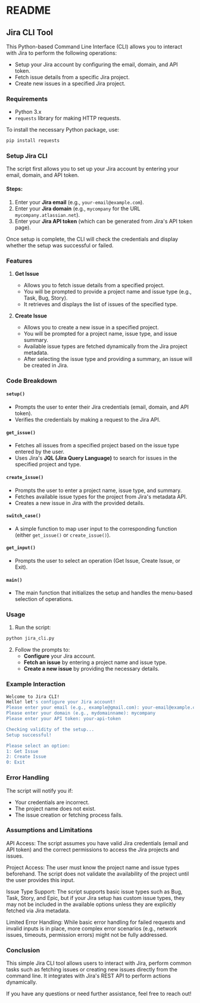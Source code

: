 # README

## Jira CLI Tool

This Python-based Command Line Interface (CLI) allows you to interact with Jira to perform the following operations:

- Setup your Jira account by configuring the email, domain, and API token.
- Fetch issue details from a specific Jira project.
- Create new issues in a specified Jira project.

### Requirements

- Python 3.x
- `requests` library for making HTTP requests.

To install the necessary Python package, use:

```bash
pip install requests
```

### Setup Jira CLI

The script first allows you to set up your Jira account by entering your email, domain, and API token.

#### Steps:

1. Enter your **Jira email** (e.g., `your-email@example.com`).
2. Enter your **Jira domain** (e.g., `mycompany` for the URL `mycompany.atlassian.net`).
3. Enter your **Jira API token** (which can be generated from Jira's API token page).

Once setup is complete, the CLI will check the credentials and display whether the setup was successful or failed.

### Features

1. **Get Issue**
   - Allows you to fetch issue details from a specified project.
   - You will be prompted to provide a project name and issue type (e.g., Task, Bug, Story).
   - It retrieves and displays the list of issues of the specified type.

2. **Create Issue**
   - Allows you to create a new issue in a specified project.
   - You will be prompted for a project name, issue type, and issue summary.
   - Available issue types are fetched dynamically from the Jira project metadata.
   - After selecting the issue type and providing a summary, an issue will be created in Jira.

### Code Breakdown

#### `setup()`
- Prompts the user to enter their Jira credentials (email, domain, and API token).
- Verifies the credentials by making a request to the Jira API.

#### `get_issue()`
- Fetches all issues from a specified project based on the issue type entered by the user.
- Uses Jira's **JQL (Jira Query Language)** to search for issues in the specified project and type.

#### `create_issue()`
- Prompts the user to enter a project name, issue type, and summary.
- Fetches available issue types for the project from Jira's metadata API.
- Creates a new issue in Jira with the provided details.

#### `switch_case()`
- A simple function to map user input to the corresponding function (either `get_issue()` or `create_issue()`).

#### `get_input()`
- Prompts the user to select an operation (Get Issue, Create Issue, or Exit).

#### `main()`
- The main function that initializes the setup and handles the menu-based selection of operations.

### Usage

1. Run the script:

```bash
python jira_cli.py
```

2. Follow the prompts to:
   - **Configure** your Jira account.
   - **Fetch an issue** by entering a project name and issue type.
   - **Create a new issue** by providing the necessary details.

### Example Interaction

```bash
Welcome to Jira CLI!
Hello! let's configure your Jira account!
Please enter your email (e.g., example@gmail.com): your-email@example.com
Please enter your domain (e.g., mydomainname): mycompany
Please enter your API token: your-api-token

Checking validity of the setup...
Setup successful!

Please select an option:
1: Get Issue
2: Create Issue
0: Exit
```

### Error Handling

The script will notify you if:
- Your credentials are incorrect.
- The project name does not exist.
- The issue creation or fetching process fails.

### Assumptions and Limitations
API Access: The script assumes you have valid Jira credentials (email and API token) and the correct permissions to access the Jira projects and issues.

Project Access: The user must know the project name and issue types beforehand. The script does not validate the availability of the project until the user provides this input.

Issue Type Support: The script supports basic issue types such as Bug, Task, Story, and Epic, but if your Jira setup has custom issue types, they may not be included in the available options unless they are explicitly fetched via Jira metadata.

Limited Error Handling: While basic error handling for failed requests and invalid inputs is in place, more complex error scenarios (e.g., network issues, timeouts, permission errors) might not be fully addressed.

### Conclusion

This simple Jira CLI tool allows users to interact with Jira, perform common tasks such as fetching issues or creating new issues directly from the command line. It integrates with Jira's REST API to perform actions dynamically.

If you have any questions or need further assistance, feel free to reach out!
